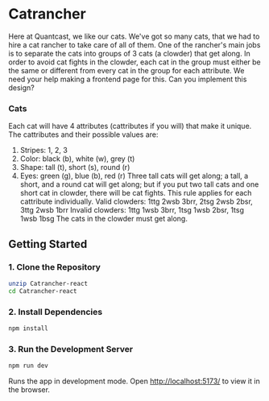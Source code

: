 # Catrancher
Here at Quantcast, we like our cats. We've got so many cats, that we had to hire a cat rancher to take
care of all of them. One of the rancher's main jobs is to separate the cats into groups of 3 cats (a clowder)
that get along. In order to avoid cat fights in the clowder, each cat in the group must either be the same or
different from every cat in the group for each attribute. We need your help making a frontend page for
this. Can you implement this design?
### Cats
Each cat will have 4 attributes (cattributes if you will) that make it unique. The cattributes and their
possible values are:
1. Stripes: 1, 2, 3
2. Color: black (b), white (w), grey (t)
3. Shape: tall (t), short (s), round (r)
4. Eyes: green (g), blue (b), red (r)
Three tall cats will get along; a tall, a short, and a round cat will get along; but if you put two tall cats and
one short cat in clowder, there will be cat fights.
This rule applies for each cattribute individually.
Valid clowders: 1ttg 2wsb 3brr, 2tsg 2wsb 2bsr, 3ttg 2wsb 1brr
Invalid clowders: 1ttg 1wsb 3brr, 1tsg 1wsb 2bsr, 1tsg 1wsb 1bsg
The cats in the clowder must get along.

## Getting Started

### 1. Clone the Repository

```bash
unzip Catrancher-react
cd Catrancher-react
```

### 2. Install Dependencies

```bash
npm install 
```
### 3. Run the Development Server
```bash
npm run dev 
```
Runs the app in development mode.
Open [http://localhost:5173/](http://localhost:5173/) to view it in the browser.









